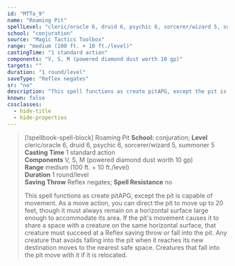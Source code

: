 ```yaml
---
id: "MTTa_9"
name: "Roaming Pit"
spellLevel: "cleric/oracle 6, druid 6, psychic 6, sorcerer/wizard 5, summoner 5"
school: "conjuration"
source: "Magic Tactics Toolbox"
range: "medium (100 ft. + 10 ft./level)"
castingTime: "1 standard action"
components: "V, S, M (powered diamond dust worth 10 gp)"
targets: ""
duration: "1 round/level"
saveType: "Reflex negates"
sr: "no"
description: "This spell functions as create pitAPG, except the pit is capable of movement. As a move action, you can direct the pit to move up to 20 feet, though it must always remain on a horizontal surface large enough to accommodate its area. If the pit's movement causes it to share a space with a creature on the same horizontal surface, that creature must succeed at a Reflex saving throw or fall into the pit. Any creature that avoids falling into the pit when it reaches its new destination moves to the nearest safe space. Creatures that fall into the pit move with it if it is relocated."
known: false
cssclasses:
  - hide-title
  - hide-properties
---
```


> [!spellbook-spell-block] Roaming Pit
> **School:** conjuration; **Level** cleric/oracle 6, druid 6, psychic 6, sorcerer/wizard 5, summoner 5
> **Casting Time** 1 standard action  
> **Components** V, S, M (powered diamond dust worth 10 gp)  
> **Range** medium (100 ft. + 10 ft./level)  
> **Duration** 1 round/level  
> **Saving Throw** Reflex negates; **Spell Resistance** no
> 
> This spell functions as create pitAPG, except the pit is capable of movement. As a move action, you can direct the pit to move up to 20 feet, though it must always remain on a horizontal surface large enough to accommodate its area. If the pit's movement causes it to share a space with a creature on the same horizontal surface, that creature must succeed at a Reflex saving throw or fall into the pit. Any creature that avoids falling into the pit when it reaches its new destination moves to the nearest safe space. Creatures that fall into the pit move with it if it is relocated.
